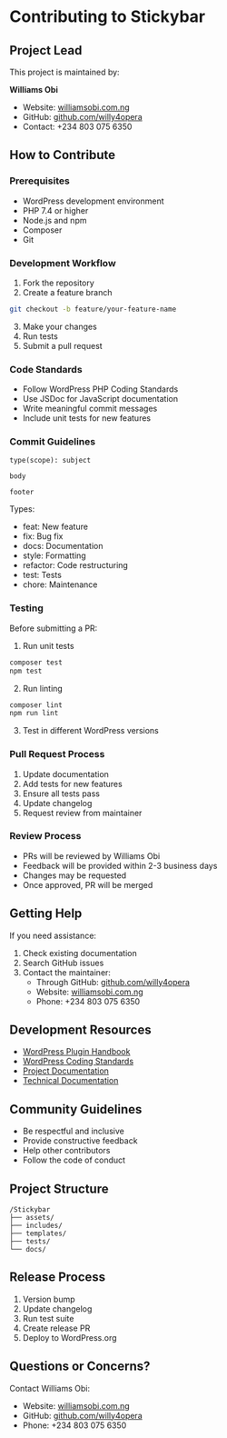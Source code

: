 # Contributing to Stickybar

## Project Lead
This project is maintained by:

**Williams Obi**
- Website: [williamsobi.com.ng](https://williamsobi.com.ng)
- GitHub: [github.com/willy4opera](https://git.com/willy4opera)
- Contact: +234 803 075 6350

## How to Contribute

### Prerequisites
- WordPress development environment
- PHP 7.4 or higher
- Node.js and npm
- Composer
- Git

### Development Workflow
1. Fork the repository
2. Create a feature branch
```bash
git checkout -b feature/your-feature-name
```
3. Make your changes
4. Run tests
5. Submit a pull request

### Code Standards
- Follow WordPress PHP Coding Standards
- Use JSDoc for JavaScript documentation
- Write meaningful commit messages
- Include unit tests for new features

### Commit Guidelines
```
type(scope): subject

body

footer
```

Types:
- feat: New feature
- fix: Bug fix
- docs: Documentation
- style: Formatting
- refactor: Code restructuring
- test: Tests
- chore: Maintenance

### Testing
Before submitting a PR:
1. Run unit tests
```bash
composer test
npm test
```
2. Run linting
```bash
composer lint
npm run lint
```
3. Test in different WordPress versions

### Pull Request Process
1. Update documentation
2. Add tests for new features
3. Ensure all tests pass
4. Update changelog
5. Request review from maintainer

### Review Process
- PRs will be reviewed by Williams Obi
- Feedback will be provided within 2-3 business days
- Changes may be requested
- Once approved, PR will be merged

## Getting Help
If you need assistance:
1. Check existing documentation
2. Search GitHub issues
3. Contact the maintainer:
   - Through GitHub: [github.com/willy4opera](https://git.com/willy4opera)
   - Website: [williamsobi.com.ng](https://williamsobi.com.ng)
   - Phone: +234 803 075 6350

## Development Resources
- [WordPress Plugin Handbook](https://developer.wordpress.org/plugins/)
- [WordPress Coding Standards](https://developer.wordpress.org/coding-standards/)
- [Project Documentation](./README.md)
- [Technical Documentation](./TECHNICAL.md)

## Community Guidelines
- Be respectful and inclusive
- Provide constructive feedback
- Help other contributors
- Follow the code of conduct

## Project Structure
```
/Stickybar
├── assets/
├── includes/
├── templates/
├── tests/
└── docs/
```

## Release Process
1. Version bump
2. Update changelog
3. Run test suite
4. Create release PR
5. Deploy to WordPress.org

## Questions or Concerns?
Contact Williams Obi:
- Website: [williamsobi.com.ng](https://williamsobi.com.ng)
- GitHub: [github.com/willy4opera](https://git.com/willy4opera)
- Phone: +234 803 075 6350

